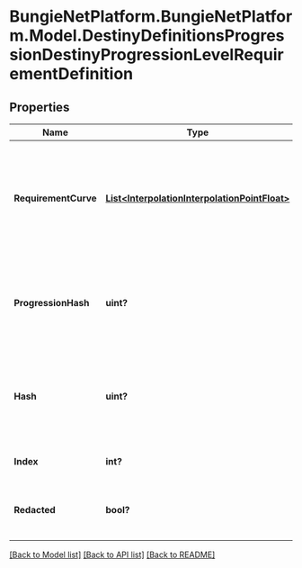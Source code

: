 # BungieNetPlatform.BungieNetPlatform.Model.DestinyDefinitionsProgressionDestinyProgressionLevelRequirementDefinition
## Properties

Name | Type | Description | Notes
------------ | ------------- | ------------- | -------------
**RequirementCurve** | [**List&lt;InterpolationInterpolationPointFloat&gt;**](InterpolationInterpolationPointFloat.md) | A curve of level requirements, weighted by the related progressions&#39; level.  Interpolate against this curve with the character&#39;s progression level to determine what the level requirement of the generated item that is using this data will be. | [optional] 
**ProgressionHash** | **uint?** | The progression whose level should be used to determine the level requirement.  Look up the DestinyProgressionDefinition with this hash for more information about the progression in question. | [optional] 
**Hash** | **uint?** | The unique identifier for this entity. Guaranteed to be unique for the type of entity, but not globally.  When entities refer to each other in Destiny content, it is this hash that they are referring to. | [optional] 
**Index** | **int?** | The index of the entity as it was found in the investment tables. | [optional] 
**Redacted** | **bool?** | If this is true, then there is an entity with this identifier/type combination, but BNet is not yet allowed to show it. Sorry! | [optional] 

[[Back to Model list]](../README.md#documentation-for-models) [[Back to API list]](../README.md#documentation-for-api-endpoints) [[Back to README]](../README.md)

